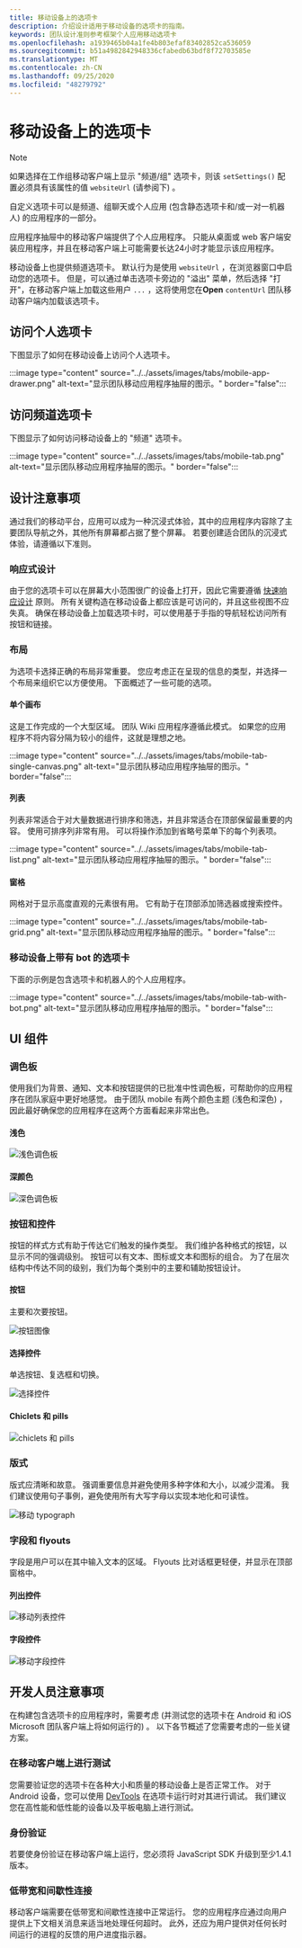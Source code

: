 ```yaml
---
title: 移动设备上的选项卡
description: 介绍设计适用于移动设备的选项卡的指南。
keywords: 团队设计准则参考框架个人应用移动选项卡
ms.openlocfilehash: a1939465b04a1fe4b803efaf83402852ca536059
ms.sourcegitcommit: b51a4982842948336cfabedb63bdf8f72703585e
ms.translationtype: MT
ms.contentlocale: zh-CN
ms.lasthandoff: 09/25/2020
ms.locfileid: "48279792"
---
```

# <a name="tabs-on-mobile"></a>移动设备上的选项卡

> [!NOTE]
> 如果选择在工作组移动客户端上显示 "频道/组" 选项卡，则该 `setSettings()` 配置必须具有该属性的值 `websiteUrl` (请参阅下) 。

自定义选项卡可以是频道、组聊天或个人应用 (包含静态选项卡和/或一对一机器人) 的应用程序的一部分。

应用程序抽屉中的移动客户端提供了个人应用程序。 只能从桌面或 web 客户端安装应用程序，并且在移动客户端上可能需要长达24小时才能显示该应用程序。

移动设备上也提供频道选项卡。 默认行为是使用 `websiteUrl` ，在浏览器窗口中启动您的选项卡。 但是，可以通过单击选项卡旁边的 "溢出" 菜单，然后选择 "打开"，在移动客户端上加载这些用户 `...` ，这将使用您在**Open** `contentUrl` 团队移动客户端内加载该选项卡。

## <a name="accessing-personal-tabs"></a>访问个人选项卡

下图显示了如何在移动设备上访问个人选项卡。

:::image type="content" source="../../assets/images/tabs/mobile-app-drawer.png" alt-text="显示团队移动应用程序抽屉的图示。" border="false":::

## <a name="accessing-channel-tabs"></a>访问频道选项卡

下图显示了如何访问移动设备上的 "频道" 选项卡。

:::image type="content" source="../../assets/images/tabs/mobile-tab.png" alt-text="显示团队移动应用程序抽屉的图示。" border="false":::

## <a name="design-considerations"></a>设计注意事项

通过我们的移动平台，应用可以成为一种沉浸式体验，其中的应用程序内容除了主要团队导航之外，其他所有屏幕都占据了整个屏幕。 若要创建适合团队的沉浸式体验，请遵循以下准则。

### <a name="responsive-design"></a>响应式设计

由于您的选项卡可以在屏幕大小范围很广的设备上打开，因此它需要遵循 [快速响应设计](https://www.w3schools.com/html/html_responsive.asp) 原则。 所有关键构造在移动设备上都应该是可访问的，并且这些视图不应失真。 确保在移动设备上加载选项卡时，可以使用基于手指的导航轻松访问所有按钮和链接。

### <a name="layouts"></a>布局

为选项卡选择正确的布局非常重要。 您应考虑正在呈现的信息的类型，并选择一个布局来组织它以方便使用。 下面概述了一些可能的选项。

#### <a name="single-canvas"></a>单个画布

这是工作完成的一个大型区域。 团队 Wiki 应用程序遵循此模式。 如果您的应用程序不将内容分隔为较小的组件，这就是理想之地。

:::image type="content" source="../../assets/images/tabs/mobile-tab-single-canvas.png" alt-text="显示团队移动应用程序抽屉的图示。" border="false":::

#### <a name="list"></a>列表

列表非常适合于对大量数据进行排序和筛选，并且非常适合在顶部保留最重要的内容。 使用可排序列非常有用。 可以将操作添加到省略号菜单下的每个列表项。

:::image type="content" source="../../assets/images/tabs/mobile-tab-list.png" alt-text="显示团队移动应用程序抽屉的图示。" border="false":::

#### <a name="grid"></a>窗格

网格对于显示高度直观的元素很有用。 它有助于在顶部添加筛选器或搜索控件。

:::image type="content" source="../../assets/images/tabs/mobile-tab-grid.png" alt-text="显示团队移动应用程序抽屉的图示。" border="false":::

### <a name="tabs-with-bots-on-mobile"></a>移动设备上带有 bot 的选项卡

下面的示例是包含选项卡和机器人的个人应用程序。

:::image type="content" source="../../assets/images/tabs/mobile-tab-with-bot.png" alt-text="显示团队移动应用程序抽屉的图示。" border="false":::

## <a name="ui-components"></a>UI 组件

### <a name="color-palettes"></a>调色板

使用我们为背景、通知、文本和按钮提供的已批准中性调色板，可帮助你的应用程序在团队家庭中更好地感觉。 由于团队 mobile 有两个颜色主题 (浅色和深色) ，因此最好确保您的应用程序在这两个方面看起来非常出色。

#### <a name="light-color"></a>浅色

![浅色调色板](../../assets/images/light-color.png)

#### <a name="dark-color"></a>深颜色

![深色调色板](../../assets/images/dark-color.png)

### <a name="buttons-and-controls"></a>按钮和控件

按钮的样式方式有助于传达它们触发的操作类型。 我们维护各种格式的按钮，以显示不同的强调级别。 按钮可以有文本、图标或文本和图标的组合。 为了在层次结构中传达不同的级别，我们为每个类别中的主要和辅助按钮设计。

#### <a name="buttons"></a>按钮

主要和次要按钮。

![按钮图像](../../assets/images/buttons.png)

#### <a name="selection-controls"></a>选择控件

单选按钮、复选框和切换。

![选择控件](../../assets/images/selection-controls.png)

#### <a name="chiclets-and-pills"></a>Chiclets 和 pills

![chiclets 和 pills](../../assets/images/chiclets-and-pills.png)

### <a name="typography"></a>版式

版式应清晰和故意。 强调重要信息并避免使用多种字体和大小，以减少混淆。 我们建议使用句子事例，避免使用所有大写字母以实现本地化和可读性。

![移动 typograph](../../assets/images/mobile-typography.png)

### <a name="fields-and-flyouts"></a>字段和 flyouts

字段是用户可以在其中输入文本的区域。 Flyouts 比对话框更轻便，并显示在顶部窗格中。

#### <a name="list-controls"></a>列出控件

![移动列表控件](../../assets/images/mobile-list-controls.png)

#### <a name="field-controls"></a>字段控件

![移动字段控件](../../assets/images/mobile-field-controls.png)

## <a name="developer-considerations"></a>开发人员注意事项

在构建包含选项卡的应用程序时，需要考虑 (并测试您的选项卡在 Android 和 iOS Microsoft 团队客户端上将如何运行的) 。 以下各节概述了您需要考虑的一些关键方案。

### <a name="testing-on-mobile-clients"></a>在移动客户端上进行测试

您需要验证您的选项卡在各种大小和质量的移动设备上是否正常工作。 对于 Android 设备，您可以使用 [DevTools](~/tabs/how-to/developer-tools.md) 在选项卡运行时对其进行调试。 我们建议您在高性能和低性能的设备以及平板电脑上进行测试。

### <a name="authentication"></a>身份验证

若要使身份验证在移动客户端上运行，您必须将 JavaScript SDK 升级到至少1.4.1 版本。

### <a name="low-bandwidth-and-intermittent-connections"></a>低带宽和间歇性连接

移动客户端需要在低带宽和间歇性连接中正常运行。 您的应用程序应通过向用户提供上下文相关消息来适当地处理任何超时。 此外，还应为用户提供对任何长时间运行的进程的反馈的用户进度指示器。
